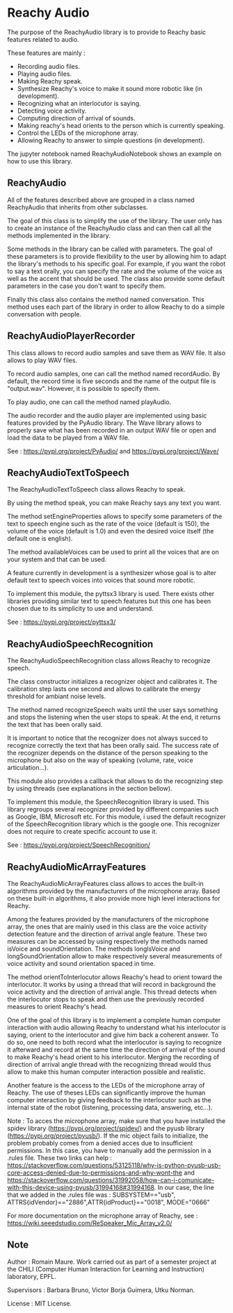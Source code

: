 # Reachy Audio

The purpose of the ReachyAudio library is to provide to Reachy basic features 
related to audio.

These features are mainly : 
- Recording audio files.
- Playing audio files.
- Making Reachy speak.
- Synthesize Reachy's voice to make it sound more robotic like (in development).
- Recognizing what an interlocutor is saying.
- Detecting voice activity.
- Computing direction of arrival of sounds.
- Making reachy's head orients to the person which is currently speaking.
- Control the LEDs of the microphone array.
- Allowing Reachy to answer to simple questions (in development).

The jupyter notebook named ReachyAudioNotebook shows an example on how to use this library.


## ReachyAudio

All of the features described above are grouped in a class named ReachyAudio
that inherits from other subclasses.

The goal of this class is to simplify the use of the library. The user only has 
to create an instance of the ReachyAudio class and can then call all the methods
implemented in the library.

Some methods in the library can be called with parameters. The goal of these 
parameters is to provide flexibility to the user by allowing him to adapt the 
library's methods to his specific goal.
For example, if you want the robot to say a text orally, you can specify the
rate and the volume of the voice as well as the accent that should be used.
The class also provide some default parameters in the case you don't want to 
specify them.

Finally this class also contains the method named conversation. This method 
uses each part of the library in order to allow Reachy to do a simple conversation 
with people.


## ReachyAudioPlayerRecorder

This class allows to record audio samples and save them as WAV file. It also allows to play WAV files.

To record audio samples, one can call the method named recordAudio. By default, the record time is five seconds and the name of the output file is "output.wav". However, it is possible to specify them.

To play audio, one can call the method named playAudio.

The audio recorder and the audio player are implemented using basic features provided by the PyAudio library.
The Wave library allows to properly save what has been recorded in an output WAV file or open and load the data to be played from a WAV file.

See : https://pypi.org/project/PyAudio/ and https://pypi.org/project/Wave/


## ReachyAudioTextToSpeech

The ReachyAudioTextToSpeech class allows Reachy to speak.

By using the method speak, you can make Reachy says any text you want.

The method setEngineProperties allows to specify some parameters of the text to speech engine such as the rate of the voice (default is 150), the volume of the voice (default is 1.0) and even the desired voice itself (the default one is english).

The method availableVoices can be used to print all the voices that are on your system and that can be used.

A feature currently in development is a synthesizer whose goal is to alter default text to speech voices into voices that sound more robotic.

To implement this module, the pyttsx3 library is used. There exists other libraries providing similar text to speech features but this one has been chosen due to its simplicity to use and understand.

See : https://pypi.org/project/pyttsx3/


## ReachyAudioSpeechRecognition

The ReachyAudioSpeechRecognition class allows Reachy to recognize speech.

The class constructor initializes a recognizer object and calibrates it. The calibration step lasts one second and allows to calibrate the energy threshold for ambiant noise levels. 

The method named recognizeSpeech waits until the user says something and stops the listening when the user stops to speak. At the end, it returns the text that has been orally said. 

It is important to notice that the recognizer does not always succed to recognize correctly the text that has been orally said. The success rate of the recognizer depends on the distance of the person speaking to the microphone but also on the way of speaking (volume, rate, voice articulation...).

This module also provides a callback that allows to do the recognizing step by using threads (see explanations in the section bellow).

To implement this module, the SpeechRecognition library is used. This library regroups several recognizer provided by different companies such as Google, IBM, Microsoft etc. For this module, i used the default recognizer of the SpeechRecognition library which is the google one. This recognizer does not require to create specific account to use it.

See : https://pypi.org/project/SpeechRecognition/


## ReachyAudioMicArrayFeatures

The ReachyAudioMicArrayFeatures class allows to acces the built-in algorithms provided by the manufacturers of the microphone array. Based on these built-in algorithms, it also provide more high level interactions for Reachy.

Among the features provided by the manufacturers of the microphone array, the ones that are mainly used in this class are the voice activity detection feature and the direction of arrival angle feature.
These two measures can be accessed by using respectively the methods named isVoice and soundOrientation.
The methods longIsVoice and longSoundOrientation allow to make respectively several measurements of voice activity and sound orientation spaced in time.

The method orientToInterlocutor allows Reachy's head to orient toward the interlocutor. It works by using a thread that will record in background the voice activity and the direction of arrival angle. This thread detects when the interlocutor stops to speak and then use the previously recorded measures to orient Reachy's head.

One of the goal of this library is to implement a complete human computer interaction with audio allowing Reachy to understand what his interlocutor is saying, orient to the interlocutor and give him back a coherent answer. To do so, one need to both record what the interlocutor is saying to recognize it afterward and record at the same time the direction of arrival of the sound to make Reachy's head orient to his interlocutor. Merging the recording of direction of arrival angle thread with the recognizing thread would thus allow to make this human computer interaction possible and realistic.

Another feature is the access to the LEDs of the microphone array of Reachy. The use of theses LEDs can significantly improve the human computer interaction by giving feedback to the interlocutor such as the internal state of the robot (listening, processing data, answering, etc...).

Note : To acces the microphone array, make sure that you have installed the spidev library (https://pypi.org/project/spidev/) and the pyusb library (https://pypi.org/project/pyusb/). If the mic object fails to initialize, the problem probably comes from a denied acces due to insufficient permissions. In this case, you have to manually add the permission in a .rules file. These two links can help : https://stackoverflow.com/questions/53125118/why-is-python-pyusb-usb-core-access-denied-due-to-permissions-and-why-wont-the and https://stackoverflow.com/questions/31992058/how-can-i-comunicate-with-this-device-using-pyusb/31994168#31994168.
In our case, the line that we added in the .rules file was : SUBSYSTEM=="usb", ATTRS{idVendor}=="2886",ATTR{idProduct}=="0018", MODE="0666"

For more documentation on the microphone array of Reachy, see : https://wiki.seeedstudio.com/ReSpeaker_Mic_Array_v2.0/


## Note

Author : Romain Maure. Work carried out as part of a semester project at the CHILI (Computer Human Interaction for Learning and Instruction) laboratory, EPFL.

Supervisors : Barbara Bruno, Victor Borja Guimera, Utku Norman.

License : MIT License.